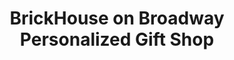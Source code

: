 ---
title: "BrickHouse on Broadway Personalized Gift Shop"
url: /lebanon/brickhouse-on-broadway-personalized-gift-shop/
shop: gift
---